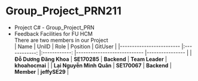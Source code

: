 # Group_Project_PRN211
- Project C# - Group_Project_PRN
- Feedback Facilities for FU HCM <br>
There are two members in our Project <br>
| Name                    	|     UniID    	|     Role     	| Position                   	| GitUser 	|
|-------------------------	|:------------:	|:------------:	|----------------------------	|----------------	|
| **Đỗ Dương Đăng Khoa** 	| **SE170285** 	| **Backend**  	| **Team Leader** 	| **khoahocmai**    	|
| **Lại Nguyễn Minh Quân**    	| **SE170067** 	| **Backend**  	| **Member**                 	| **jeffySE29**  	|
